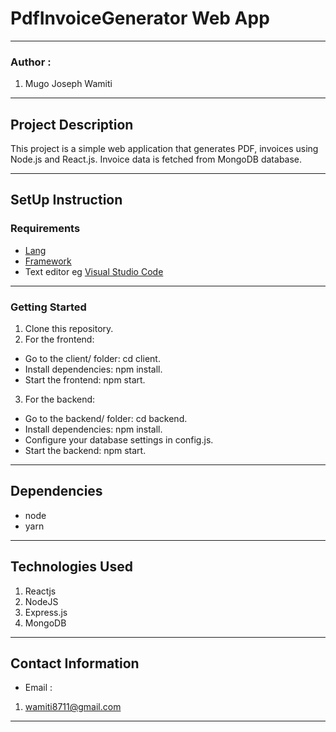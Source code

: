 # PdfInvoiceGenerator Web App
*****
### Author :
1. Mugo Joseph Wamiti
****
## Project Description
This project is a simple web application that generates PDF,  invoices using Node.js and React.js. Invoice data is fetched from  MongoDB  database.
******
## SetUp Instruction
### Requirements
* [Lang](https://nodejs.org/en)
* [Framework](https://legacy.reactjs.org/)
* Text editor eg [Visual Studio Code](https://code.visualstudio.com/download)

*****

### Getting Started
1. Clone this repository.
2. For the frontend:
- Go to the client/ folder: cd client.
- Install dependencies: npm install.
- Start the frontend: npm start.

3. For the backend:
- Go to the backend/ folder: cd backend.
- Install dependencies: npm install.
- Configure your database settings in config.js.
- Start the backend: npm start.


*****
## Dependencies
- node
- yarn
*****
## Technologies Used
1. Reactjs
2. NodeJS
3. Express.js
4. MongoDB
*****
## Contact Information
* Email : 
1. wamiti8711@gmail.com
*****

